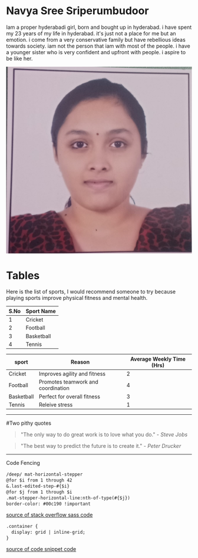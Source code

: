 # Navya Sree Sriperumbudoor
Iam a proper hyderabadi girl, born and bought up in hyderabad. i have spent my 23 years of my life in hyderabad. it's just not a place for me but an emotion. i come from a very  conservative family but have rebellious ideas towards society. iam not the person that iam with most of the people. i have a younger sister who is very confident and upfront with people. i aspire to be like her.


![MyStats](navya.jpeg)

# Tables

Here is the list of sports, I would recommend someone to try because playing sports improve physical fitness and mental health.

| S.No   |   Sport Name |
|------- |  ----------- |
|1       |  Cricket     |
|2       |  Football    |
|3       |  Basketball  |
|4       |  Tennis      |


|sport              |Reason                                 |Average Weekly Time (Hrs) |
|-------------------------------------|-----------------------------------------------------------------------------------|---------------------------------------------------|
|Cricket         | Improves agility and fitness|2|
|Football        |Promotes teamwork and coordination  |4 |
|Basketball      |Perfect for overall fitness     |3  |
|Tennis          |Releive stress       | 1 |

----

#Two pithy quotes

> "The only way to do great work is to love what you do." - *Steve Jobs*

> "The best way to predict the future is to create it." - *Peter Drucker*


-----
Code Fencing

>
```
/deep/ mat-horizontal-stepper   
@for $i from 1 through 42     
&.last-edited-step-#{$i}      
@for $j from 1 through $i         
.mat-stepper-horizontal-line:nth-of-type(#{$j})           
border-color: #00c190 !important

```
[source of stack overflow sass code](https://www.reddit.com/r/Frontend/comments/10sv9oy/i_need_help_please_i_saw_a_sass_code_on_stack/?rdt=60597)


>
```
.container {
  display: grid | inline-grid;
}

```

[source of code snippet code](https://css-tricks.com/snippets/css/complete-guide-grid/#aa-basics-browser-support)